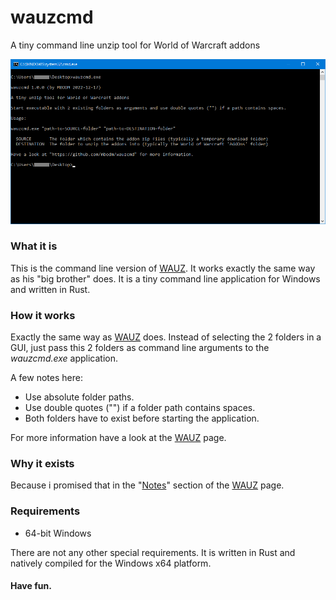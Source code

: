 # wauzcmd
A tiny command line unzip tool for World of Warcraft addons 

![WAUZ](screenshot.png)

### What it is
This is the command line version of [WAUZ](https://github.com/mbodm/wauz). It works exactly the same way as his "big brother" does. It is a tiny command line application for Windows and written in Rust.

### How it works
Exactly the same way as [WAUZ](https://github.com/mbodm/wauz) does. Instead of selecting the 2 folders in a GUI, just pass this 2 folders as command line arguments to the _wauzcmd.exe_ application.

A few notes here:
- Use absolute folder paths.
- Use double quotes ("") if a folder path contains spaces.
- Both folders have to exist before starting the application.

For more information have a look at the [WAUZ](https://github.com/mbodm/wauz) page.

### Why it exists
Because i promised that in the "[Notes](https://github.com/mbodm/wauz#notes)" section of the [WAUZ](https://github.com/mbodm/wauz) page.

### Requirements

- 64-bit Windows

There are not any other special requirements. It is written in Rust and natively compiled for the Windows x64 platform.

#### Have fun.
